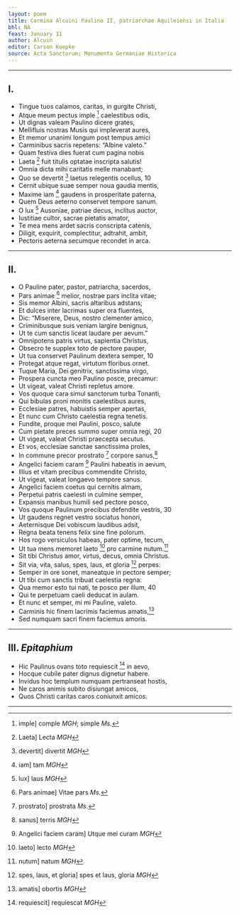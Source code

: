 ```yaml
---
layout: poem
title: Carmina Alcuini Paulino II, patriarchae Aquileiensi in Italia
bhl: NA
feast: January 11
author: Alcuin
editor: Carson Koepke
source: Acta Sanctorum; Monumenta Germaniae Historica
---
```


---

## I.

- Tingue tuos calamos, caritas, in gurgite Christi,
- Atque meum pectus imple [^1] caelestibus odis,
- Ut dignas valeam Paulino dicere grates,
- Mellifluis nostras Musis qui impleverat aures,
- Et memor unanimi longum post tempus amici
- Carminibus sacris repetens: “Albine valeto.”
- Quam festiva dies fuerat cum pagina nobis
- Laeta [^2] fuit titulis optatae inscripta salutis!
- Omnia dicta mihi caritatis melle manabant;
- Quo se devertit [^3] laetus relegentis ocellus,          10
- Cernit ubique suae semper noua gaudia mentis,
- Maxime iam [^4] gaudens in prosperitate paterna,
- Quem Deus aeterno conservet tempore sanum.
- O lux [^5] Ausoniae, patriae decus, inclitus auctor,
- Iustitiae cultor, sacrae pietatis amator,
- Te mea mens ardet sacris conscripta catenis,
- Diligit, exquirit, complectitur, adtrahit, ambit,
- Pectoris aeterna secumque recondet in arca.

---

## II.

- O Pauline pater, pastor, patriarcha, sacerdos,
- Pars animae [^6] melior, nostrae pars inclita vitae;
- Sis memor Albini, sacris altaribus adstans;
- Et dulces inter lacrimas super ora fluentes,
- Dic: “Miserere, Deus, nostro clementer amico,
- Criminibusque suis veniam largire benignus,
- Ut te cum sanctis liceat laudare per aevum.”
- Omnipotens patris virtus, sapientia Christus,
- Obsecro te supplex toto de pectore pauper,
- Ut tua conservet Paulinum dextera semper,                10
- Protegat atque regat, virtutum floribus ornet.
- Tuque Maria, Dei genitrix, sanctissima virgo,
- Prospera cuncta meo Paulino posce, precamur:
- Ut vigeat, valeat Christi repletus amore.
- Vos quoque cara simul sanctorum turba Tonanti,
- Qui bibulas proni monitis caelestibus aures,
- Ecclesiae patres, habuistis semper apertas,
- Et nunc cum Christo caelestia regna tenetis.
- Fundite, proque mei Paulini, posco, salute
- Cum pietate preces summo super omnia regi,               20
- Ut vigeat, valeat Christi praecepta secutus.
- Et vos, ecclesiae sanctae sanctissima proles,
- In commune precor prostrato [^7] corpore sanus,[^8]
- Angelici faciem caram [^9] Paulini habeatis in aevum,
- Illius et vitam precibus commendite Christo,
- Ut vigeat, valeat longaevo tempore sanus.
- Angelici faciem coetus qui cernitis almam,
- Perpetui patris caelesti in culmine semper,
- Expansis manibus humili sed pectore posco,
- Vos quoque Paulinum precibus defendite vestris,          30
- Ut gaudens regnet vestro sociatus honori,
- Aeternisque Dei vobiscum laudibus adsit,
- Regna beata tenens felix sine fine polorum.
- Hos rogo versiculos habeas, pater optime, tecum,
- Ut tua mens memoret laeto [^10] pro carmine nutum.[^11]
- Sit tibi Christus amor, virtus, decus, omnia Christus.
- Sit via, vita, salus, spes, laus, et gloria [^12] perpes:
- Semper in ore sonet, maneatque in pectore semper;
- Ut tibi cum sanctis tribuat caelestia regna:
- Qua memor esto tui nati, te posco per illum,             40
- Qui te perpetuam caeli deducat in aulam.
- Et nunc et semper, mi mi Pauline, valeto.
- Carminis hic finem lacrimis faciemus amatis,[^13]
- Sed numquam sacri finem faciemus amoris.

---

## III. *Epitaphium*

- Hic Paulinus ovans toto requiescit [^14] in aevo,
- Hocque cubile pater dignus dignetur habere.
- Invidus hoc templum numquam pertranseat hostis,
- Ne caros animis subito disiungat amicos,
- Quos Christi caritas caros coniunxit amicos.

---

[^1]: imple] comple *MGH*; simple *Ms.*
[^2]: Laeta] Lecta *MGH*
[^3]: devertit] divertit *MGH*
[^4]: iam] tam *MGH*
[^5]: lux] laus *MGH*
[^6]: Pars animae] Vitae pars *Ms.*
[^7]: prostrato] prostrata *Ms.* 
[^8]: sanus] terris *MGH*
[^9]: Angelici faciem caram] Utque mei curam *MGH*
[^10]: laeto] lecto *MGH*
[^11]: nutum] natum *MGH*
[^12]: spes, laus, et gloria] spes et laus, gloria *MGH*
[^13]: amatis] obortis *MGH*
[^14]: requiescit] requiescat *MGH*
